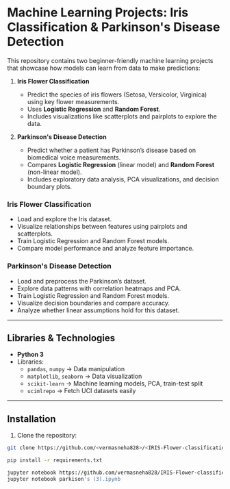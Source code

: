 # Machine Learning Projects: Iris Classification & Parkinson's Disease Detection

This repository contains two beginner-friendly machine learning projects that showcase how models can learn from data to make predictions:

1. **Iris Flower Classification**  
   - Predict the species of iris flowers (Setosa, Versicolor, Virginica) using key flower measurements.  
   - Uses **Logistic Regression** and **Random Forest**.  
   - Includes visualizations like scatterplots and pairplots to explore the data.

2. **Parkinson's Disease Detection**  
   - Predict whether a patient has Parkinson’s disease based on biomedical voice measurements.  
   - Compares **Logistic Regression** (linear model) and **Random Forest** (non-linear model).  
   - Includes exploratory data analysis, PCA visualizations, and decision boundary plots.


### Iris Flower Classification
- Load and explore the Iris dataset.  
- Visualize relationships between features using pairplots and scatterplots.  
- Train Logistic Regression and Random Forest models.  
- Compare model performance and analyze feature importance.

### Parkinson's Disease Detection
- Load and preprocess the Parkinson’s dataset.  
- Explore data patterns with correlation heatmaps and PCA.  
- Train Logistic Regression and Random Forest models.  
- Visualize decision boundaries and compare accuracy.  
- Analyze whether linear assumptions hold for this dataset.

---

## Libraries & Technologies
- **Python 3**  
- Libraries:
  - `pandas`, `numpy` → Data manipulation  
  - `matplotlib`, `seaborn` → Data visualization  
  - `scikit-learn` → Machine learning models, PCA, train-test split  
  - `ucimlrepo` → Fetch UCI datasets easily  

---

## Installation

1. Clone the repository:
```bash
git clone https://github.com/<vermasneha828>/<IRIS-Flower-classification-Parkison->.git

pip install -r requirements.txt

jupyter notebook https://github.com/vermasneha828/IRIS-Flower-classification-Parkison-/blob/main/classification_with_logistic_regression_and_random_forests.ipynb
jupyter notebook parkison's (3).ipynb


